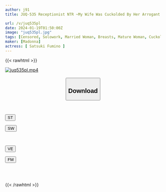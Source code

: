 ```yaml
---
author: j91
title: JUQ-535 Receptionist NTR ~My Wife Was Cuckolded By Her Arrogant Boss For A Week While On A Business Trip~ Fumino Satsuki

url: /v/juq535pl
date: 2024-01-19T01:50:00Z
image: "juq535pl.jpg"
tags: [Censored, Solowork, Married Woman, Breasts, Mature Woman, Cuckold, Receptionist	]
maker: [Madonna]
actress: [ Satsuki Fumino ]
---
```



{{< rawhtml >}}

<div class="video" data-videoid="Zy40eZy0O9Hqp8A">
    <a href="javascript:;">
        <img src="/v/juq535pl/juq535pl.jpg" width="WIDTH" height="HEIGHT" alt="juq535pl.mp4" loading="lazy">
    </a>
</div>

<script type="text/javascript" src="https://j91.asia/asset/on-demand-st.js"></script>

<br>
  <link rel="stylesheet" href="https://j91.asia/asset/bs5.css">
  
  <center>
  <button class="btn btn-primary" type="button" data-bs-toggle="collapse" data-bs-target=".multi-collapse" aria-expanded="false" aria-controls="multiCollapseExample1 multiCollapseExample2"><h2>Download</h2></button></center>
</p>
<div class="row">
  <div class="col">
    <div class="collapse multi-collapse" id="multiCollapseExample1">
      <div class="card card-body">
	      	      <br>
<div class="buttons">  
<p><a href="https://streamtape.to/v/Zy40eZy0O9Hqp8A" target="_blank"><button class="btn-hover color-3"><i class="fa fa-download"></i> ST</button></a></p>
<p><a href="https://flaswish.com/fxbzlr1dha0s" target="_blank"><button class="btn-hover color-2"><i class="fa fa-download"></i> SW</button></a></p></div>
    </div>
  </div>
</div>
  <div class="col">
    <div class="collapse multi-collapse" id="multiCollapseExample2">
      <div class="card card-body">
	      <br>
<div class="buttons">
<p><a href="javascript:;" target="_blank"><button class="btn-hover color-9"><i class="fa fa-download"></i> VE</button></a></p>
<p><a href="javascript:;" target="_blank"><button class="btn-hover color-8"><i class="fa fa-download"></i> FM</button></a></p></div>
<br><br>
      </div>
    </div>
  </div>
</div>

{{< /rawhtml >}}